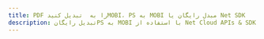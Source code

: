 ---title: PDF را به  تبدیل کنیدMOBI، PS به MOBI مبدل رایگان یا Net SDKdescription: تبدیل رایگانPS به MOBI با استفاده از Net Cloud APIs & SDK همچنین اسناد PDF را در Cloud ایجاد، ویرایش و رندر کنید.---